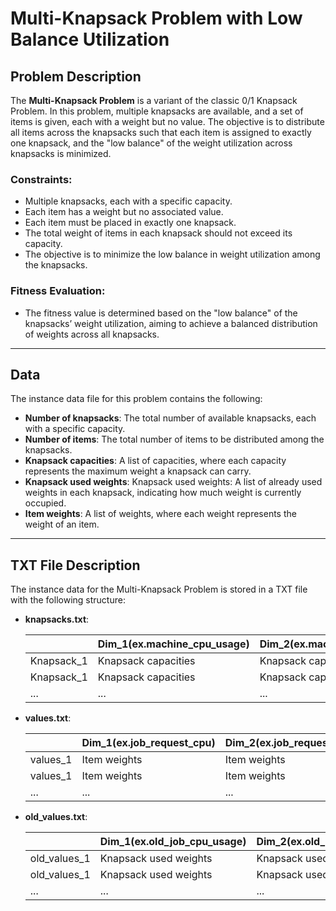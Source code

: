 # Multi-Knapsack Problem with Low Balance Utilization

## Problem Description

The **Multi-Knapsack Problem** is a variant of the classic 0/1 Knapsack Problem. In this problem, multiple knapsacks are available, and a set of items is given, each with a weight but no value. The objective is to distribute all items across the knapsacks such that each item is assigned to exactly one knapsack, and the "low balance" of the weight utilization across knapsacks is minimized.

### Constraints:

- Multiple knapsacks, each with a specific capacity.
- Each item has a weight but no associated value.
- Each item must be placed in exactly one knapsack.
- The total weight of items in each knapsack should not exceed its capacity.
- The objective is to minimize the low balance in weight utilization among the knapsacks.

### Fitness Evaluation:

- The fitness value is determined based on the "low balance" of the knapsacks’ weight utilization, aiming to achieve a balanced distribution of weights across all knapsacks.

---

## Data

The instance data file for this problem contains the following:

- **Number of knapsacks**: The total number of available knapsacks, each with a specific capacity.
- **Number of items**: The total number of items to be distributed among the knapsacks.
- **Knapsack capacities**: A list of capacities, where each capacity represents the maximum weight a knapsack can carry.
- **Knapsack used weights**: Knapsack used weights: A list of already used weights in each knapsack, indicating how much weight is currently occupied.
- **Item weights**: A list of weights, where each weight represents the weight of an item.

---

## TXT File Description

The instance data for the Multi-Knapsack Problem is stored in a TXT file with the following structure:

- **knapsacks.txt**:

  |            | Dim_1(ex.machine_cpu_usage) | Dim_2(ex.machine_memary_usage) | ... |
  |------------|-----------------------------|--------------------------------|-----|
  | Knapsack_1 | Knapsack capacities         | Knapsack capacities            | ... |
  | Knapsack_1 | Knapsack capacities         | Knapsack capacities            | ... |
  | ...        | ...                         | ...                            | ... |
- **values.txt**:

  |          | Dim_1(ex.job_request_cpu) | Dim_2(ex.job_request_memary) | ... |
  |----------|---------------------------|------------------------------|-----|
  | values_1 | Item weights              | Item weights                 | ... |
  | values_1 | Item weights              | Item weights                 | ... |
  | ...      | ...                       | ...                          | ... |
- **old_values.txt**:

  |              | Dim_1(ex.old_job_cpu_usage) | Dim_2(ex.old_job_memary_usage) | ... |
  |--------------|-----------------------------|--------------------------------|-----|
  | old_values_1 | Knapsack used weights       | Knapsack used weights          | ... |
  | old_values_1 | Knapsack used weights       | Knapsack used weights          | ... |
  | ...          | ...                         | ...                            | ... |
